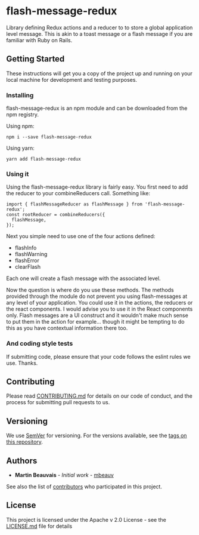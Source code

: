 # flash-message-redux

Library defining Redux actions and a reducer to to store a global application level message.  This is akin to a toast message or a
flash message if you are familiar with Ruby on Rails.

## Getting Started

These instructions will get you a copy of the project up and running on your local machine for development and testing purposes. 

### Installing

flash-message-redux is an npm module and can be downloaded from the npm registry.

Using npm:

```
npm i --save flash-message-redux
```

Using yarn:

```
yarn add flash-message-redux
```
### Using it

Using the flash-message-redux library is fairly easy.  You first need to add the reducer to your combineReducers call.  Something like:

```
import { flashMessageReducer as flashMessage } from 'flash-message-redux';
const rootReducer = combineReducers({
  flashMessage,
});
```

Next you simple need to use one of the four actions defined:

- flashInfo
- flashWarning
- flashError
- clearFlash

Each one will create a flash message with the associated level.

Now the question is where do you use these methods.  The methods provided through the module do not prevent you using flash-messages at any level of your application.  You could use it in the actions, the reducers or the react components.  I would advise you to use it in the React components only. Flash messages are a UI construct and it wouldn't make much sense to put them in the action for example... though it might be tempting to do this as you have contextual information there too.

### And coding style tests

If submitting code, please ensure that your code follows the eslint rules we use. Thanks.

## Contributing

Please read [CONTRIBUTING.md](https://gist.github.com/mbeauv/214b791a2512201886e4833a3c64241f) for details on our code of conduct, and the process for submitting pull requests to us.

## Versioning

We use [SemVer](http://semver.org/) for versioning. For the versions available, see the [tags on this repository](https://github.com/your/project/tags).

## Authors

* **Martin Beauvais** - *Initial work* - [mbeauv](https://github.com/mbeauv)

See also the list of [contributors](https://github.com/mbeauv/media-gallery-redux/contributors) who participated in this project.

## License

This project is licensed under the Apache v 2.0 License - see the [LICENSE.md](LICENSE.md) file for details
